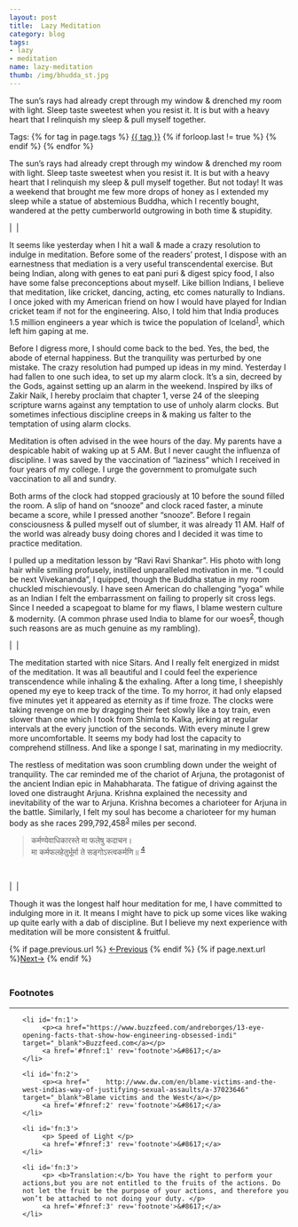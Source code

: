 ```yaml
---
layout: post
title:  Lazy Meditation 
category: blog
tags:
- lazy 
- meditation
name: lazy-meditation
thumb: /img/bhudda_st.jpg
---
```



The sun’s rays had already crept through my window & drenched my room with light. Sleep taste sweetest when you resist it. It is but with a heavy heart that I relinquish my sleep & pull myself together.<!-- truncate_here -->
<p>Tags: {% for tag in page.tags %} <a class="mytag" href="/tag/{{ tag }}" title="View posts tagged with &quot;{{ tag }}&quot;">{{ tag }}</a>  {% if forloop.last != true %} {% endif %} {% endfor %} </p>


The sun’s rays had already crept through my window & drenched my room with light. Sleep taste sweetest when you resist it. It is but with a heavy heart that I relinquish my sleep & pull myself together. But not today! It was a weekend that brought me few more drops of honey as I extended my sleep while a statue of abstemious Buddha, which I recently bought, wandered at the petty cumberworld outgrowing in both time & stupidity.

| <img align="center" src="{{ root_url }}/img/bhudda_st.jpg" alt="" /> |

It seems like yesterday when I hit a wall & made a crazy resolution to indulge in meditation. Before some of the readers’ protest, I dispose with an earnestness that mediation is a very useful transcendental exercise. But being Indian, along with genes to eat pani puri & digest spicy food, I also have some false preconceptions about myself. Like billion Indians, I believe that meditation, like cricket, dancing, acting, etc comes naturally to Indians. I once joked with my American friend on how I would have played for Indian cricket team if not for the engineering. Also, I told him that India produces 1.5 million engineers a year which is twice the population of Iceland<sup><a href='#fn:1' rel='footnote'>1</a></sup>, which left him gaping at me.


Before I digress more, I should come back to the bed. Yes, the bed, the abode of eternal happiness. But the tranquility was perturbed by one mistake. The crazy resolution had pumped up ideas in my mind. Yesterday I had fallen to one such idea, to set up my alarm clock. It’s a sin, decreed by the Gods, against setting up an alarm in the weekend. Inspired by ilks of Zakir Naik, I hereby proclaim that chapter 1, verse 24 of the sleeping scripture warns against any temptation to use of unholy alarm clocks. But sometimes infectious discipline creeps in & making us falter to the temptation of using alarm clocks.

Meditation is often advised in the wee hours of the day. My parents have a despicable habit of waking up at 5 AM. But I never caught the influenza of discipline. I was saved by the vaccination of “laziness” which I received in four years of my college. I urge the government to promulgate such vaccination to all and sundry.


Both arms of the clock had stopped graciously at 10 before the sound filled the room. A slip of hand on “snooze” and clock raced faster, a minute became a score, while I pressed another “snooze”. Before I regain consciousness & pulled myself out of slumber, it was already 11 AM. Half of the world was already busy doing chores and I decided it was time to practice meditation.


I pulled up a meditation lesson by “Ravi Ravi Shankar”. His photo with long hair while smiling profusely, instilled unparalleled motivation in me. “I could be next Vivekananda”, I quipped, though the Buddha statue in my room chuckled mischievously. I have seen American do challenging “yoga” while as an Indian I felt the embarrassment on failing to properly sit cross legs. Since I needed a scapegoat to blame for my flaws, I blame western culture & modernity. (A common phrase used India to blame for our woes<sup><a href='#fn:2' rel='footnote'>2</a></sup>, though such reasons are as much genuine as my rambling).

| <img align="center" src="{{ root_url }}/img/dog_yoga.jpg" alt="" /> |


The meditation started with nice Sitars. And I really felt energized in midst of the meditation. It was all beautiful and I could feel the experience transcendence while inhaling & the exhaling. After a long time, I sheepishly opened my eye to keep track of the time. To my horror, it had only elapsed five minutes yet it appeared as eternity as if time froze. The clocks were taking revenge on me by dragging their feet slowly like a toy train, even slower than one which I took from Shimla to Kalka, jerking at regular intervals at the every junction of the seconds. With every minute I grew more uncomfortable. It seems my body had lost the capacity to comprehend stillness. And like a sponge I sat, marinating in my mediocrity.

The restless of meditation was soon crumbling down under the weight of tranquility. The car reminded me of the chariot of Arjuna, the protagonist of the ancient Indian epic in Mahabharata. The fatigue of driving against the loved one distraught Arjuna. Krishna explained the necessity and inevitability of the war to Arjuna. Krishna becomes a charioteer for Arjuna in the battle. Similarly, I felt my soul has become a charioteer for my human body as she races 299,792,458<sup><a href='#fn:3' rel='footnote'>3</a></sup> miles per second.


<blockquote>
कर्मण्येवाधिकारस्ते मा फलेषु कदाचन।
<br>मा कर्मफलहेतुर्भूर्मा ते सङ्गोऽस्त्वकर्मणि॥
<sup><a href='#fn:4' rel='footnote'>4</a></sup><br>
</blockquote><br>

| <img align="center" src="{{ root_url }}/img/gita.jpg" alt="" /> |

<p>Though it was the longest half hour meditation for me, I have committed to indulging more in it. It means I might have to pick up some vices like waking up quite early with a dab of discipline. But I believe my next experience with meditation will be more consistent & fruitful.</p>

<nav class="pagination clear" style="padding-bottom:20px;">
{% if page.previous.url %} <a class="prev-item" href="{{page.previous.url}}" title="Previous Post: {{page.previous.title}}">&larr;Previous</a>   {% endif %}  {% if page.next.url %}<a class="next-item" href="{{page.next.url}}" title="Next Post: {{page.next.title}}">Next&rarr;</a>         {% endif %}
</nav>



<div class='footnotes'><h3>Footnotes</h3><hr />
  <ol>


    <li id='fn:1'>
         <p><a href="https://www.buzzfeed.com/andreborges/13-eye-opening-facts-that-show-how-engineering-obsessed-indi" target="_blank">Buzzfeed.com</a></p>
         <a href='#fnref:1' rev='footnote'>&#8617;</a>
    </li>
    
    <li id='fn:2'>
         <p><a href="    http://www.dw.com/en/blame-victims-and-the-west-indias-way-of-justifying-sexual-assaults/a-37023646" target="_blank">Blame victims and the West</a></p>
         <a href='#fnref:2' rev='footnote'>&#8617;</a>
    </li>
    
    <li id='fn:3'>
         <p> Speed of Light </p>
         <a href='#fnref:3' rev='footnote'>&#8617;</a>
    </li>
    
    <li id='fn:3'>
         <p> <b>Translation:</b> You have the right to perform your actions,but you are not entitled to the fruits of the actions. Do not let the fruit be the purpose of your actions, and therefore you won’t be attached to not doing your duty. </p>
         <a href='#fnref:3' rev='footnote'>&#8617;</a>
    </li>
    
    
  </ol>
</div>
